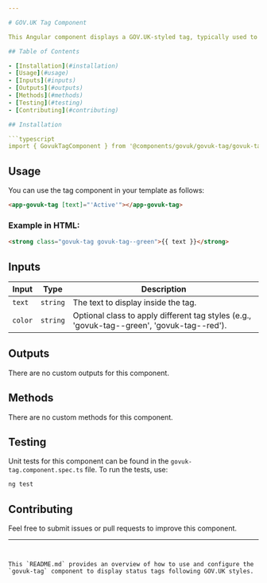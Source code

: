 ```yaml
---

# GOV.UK Tag Component

This Angular component displays a GOV.UK-styled tag, typically used to highlight the status or category of content.

## Table of Contents

- [Installation](#installation)
- [Usage](#usage)
- [Inputs](#inputs)
- [Outputs](#outputs)
- [Methods](#methods)
- [Testing](#testing)
- [Contributing](#contributing)

## Installation

```typescript
import { GovukTagComponent } from '@components/govuk/govuk-tag/govuk-tag.component';
```

## Usage

You can use the tag component in your template as follows:

```html
<app-govuk-tag [text]="'Active'"></app-govuk-tag>
```

### Example in HTML:

```html
<strong class="govuk-tag govuk-tag--green">{{ text }}</strong>
```

## Inputs

| Input   | Type     | Description                                                                                |
| ------- | -------- | ------------------------------------------------------------------------------------------ |
| `text`  | `string` | The text to display inside the tag.                                                        |
| `color` | `string` | Optional class to apply different tag styles (e.g., 'govuk-tag--green', 'govuk-tag--red'). |

## Outputs

There are no custom outputs for this component.

## Methods

There are no custom methods for this component.

## Testing

Unit tests for this component can be found in the `govuk-tag.component.spec.ts` file. To run the tests, use:

```bash
ng test
```

## Contributing

Feel free to submit issues or pull requests to improve this component.

---
```


This `README.md` provides an overview of how to use and configure the `govuk-tag` component to display status tags following GOV.UK styles.
